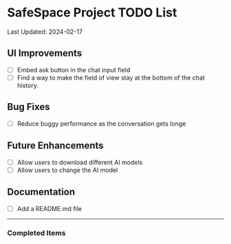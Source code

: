 # SafeSpace Project TODO List

Last Updated: 2024-02-17

## UI Improvements
- [ ] Embed ask button in the chat input field
- [ ] Find a way to make the field of view stay at the bottom of the chat history.

## Bug Fixes
- [ ] Reduce buggy performance as the conversation gets longe

## Future Enhancements
- [ ] Allow users to download different AI models
- [ ] Allow users to change the AI model
  
## Documentation
- [ ] Add a README.md file


---
### Completed Items
